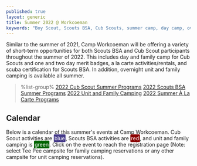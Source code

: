 ```yaml
---
published: true
layout: generic
title: Summer 2022 @ Workcoeman
keywords: "Boy Scout, Scouts BSA, Cub Scouts, summer camp, day camp, overview, Scouting, Summer 2022, Overnight Camping, Merit Badges"
---
```


Similar to the summer of 2021, Camp Workcoeman will be offering a variety of short-term opportunities for both Scouts BSA and Cub Scout participants throughout the summer of 2022. This includes day and family camp for Cub Scouts and one and two day merit badges, a la carte activities/rentals, and scuba certification for Scouts BSA. In addition, overnight unit and family camping is available all summer.

> %list-group%
> <a href="{{ site.url }}/cub-scouts/day-camp/" class="list-group-item">2022 Cub Scout Summer Programs</a>
> <a href="{{ site.url }}/scouts-bsa/summer-programs/" class="list-group-item">2022 Scouts BSA Summer Programs</a>
> <a href="{{ site.url }}/summer-camp/overnight-camping/" class="list-group-item">2022 Unit and Family Camping</a>
> <a href="{{ site.url }}/summer-camp/a-la-carte-programs/" class="list-group-item">2022 Summer À La Carte Programs</a>

## Calendar

<link href='/css/fullcalendar-main.min.css'/ rel="stylesheet">
<script src='/js/fullcalendar-main.min.js'></script>
<script>

  document.addEventListener('DOMContentLoaded', function() {
    var calendarEl = document.getElementById('calendar');
    var calendar = new FullCalendar.Calendar(calendarEl, {
      initialView: 'dayGridMonth',
      themeSystem: 'bootstrap',
      //validRange: {start: '2022-07-01', end: '2022-08-31'},
      initialDate: '2022-07-01',
      headerToolbar: {start: 'title', center: '', end: 'prev,next'},
      //height: '650',
      //eventClick: function(info){https://campworkcoeman.org/},
      events: [
          {title: 'Cub Scout Day Camp — Week 1', start: '2022-07-18', end: '2022-07-23', url: 'https://scoutingevent.com/066-56430', color: 'DarkSlateBlue'},
          {title: 'Cub Scout Day Camp — Week 2', start: '2022-08-08', end: '2022-08-13', url: 'https://scoutingevent.com/066-56430', color: 'DarkSlateBlue'},
          {title: 'Baloo\'s Family Camp — Weekend 1', start: '2022-07-15', end: '2022-07-18', url: 'https://scoutingevent.com/066-56423', color: 'DarkSlateBlue'},
          {title: 'Baloo\'s Family Camp — Weekend 2', start: '2022-08-05', end: '2022-08-08', url: 'https://scoutingevent.com/066-56423', color: 'DarkSlateBlue'},
          {title: 'Unit and Family Camping', start: '2022-07-01', end: '2022-08-31', url: 'https://campreservation.com/066/Camps/636', color: 'DarkGreen'},
          {title: 'Aquatics — Week 1', start: '2022-07-11', end: '2022-07-16', url: 'https://scoutingevent.com/066-56132', color: 'DarkRed'},
          {title: 'Scuba Certification Camp — Week 1', start: '2022-07-11', end: '2022-07-16', url: 'https://scoutingevent.com/066-56275', color: 'DarkRed'},
          {title: 'Outdoor Skills — Week 1', start: '2022-07-04', end: '2022-07-09', url: 'https://scoutingevent.com/066-56132', color: 'DarkRed'},
          {title: 'Aquatics — Week 2', start: '2022-08-01', end: '2022-08-06', url: 'https://scoutingevent.com/066-56132', color: 'DarkRed'},
          {title: 'Scuba Certification Camp — Week 2', start: '2022-08-01', end: '2022-08-06', url: 'https://scoutingevent.com/066-56132', color: 'DarkRed'},
          {title: 'Outdoor Skills — Week 2', start: '2022-07-25', end: '2022-07-30', url: 'https://scoutingevent.com/066-56132', color: 'DarkRed'},
        ]
    });
    calendar.render();
  });

</script>

Below is a calendar of this summer's events at Camp Workcoeman. Cub Scout activities are <span style="background-color: DarkSlateBlue; color: white; padding: 2px; border-radius: 2px">blue</span>, Scouts BSA activities are <span style="background-color: DarkRed; color: white; padding: 2px; border-radius: 2px">red</span>, and unit and family camping is <span style="background-color: DarkGreen; color: white; padding: 2px; border-radius: 2px">green</span>. Click on the event to reach the registration page (Note: select Tee Pee campsite for family camping reservations or any other campsite for unit camping reservations).

<div id='calendar'></div>

<p>
